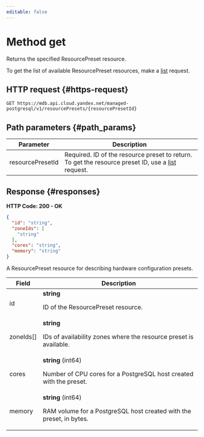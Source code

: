 ```yaml
---
editable: false
---
```


# Method get
Returns the specified ResourcePreset resource.
 
To get the list of available ResourcePreset resources, make a [list](/docs/managed-postgresql/api-ref/ResourcePreset/list) request.
 
## HTTP request {#https-request}
```
GET https://mdb.api.cloud.yandex.net/managed-postgresql/v1/resourcePresets/{resourcePresetId}
```
 
## Path parameters {#path_params}
 
Parameter | Description
--- | ---
resourcePresetId | Required. ID of the resource preset to return. To get the resource preset ID, use a [list](/docs/managed-postgresql/api-ref/ResourcePreset/list) request.
 
## Response {#responses}
**HTTP Code: 200 - OK**

```json 
{
  "id": "string",
  "zoneIds": [
    "string"
  ],
  "cores": "string",
  "memory": "string"
}
```
A ResourcePreset resource for describing hardware configuration presets.
 
Field | Description
--- | ---
id | **string**<br><p>ID of the ResourcePreset resource.</p> 
zoneIds[] | **string**<br><p>IDs of availability zones where the resource preset is available.</p> 
cores | **string** (int64)<br><p>Number of CPU cores for a PostgreSQL host created with the preset.</p> 
memory | **string** (int64)<br><p>RAM volume for a PostgreSQL host created with the preset, in bytes.</p> 